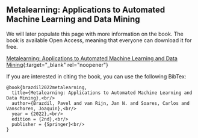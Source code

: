 ## Metalearning: Applications to Automated Machine Learning and Data Mining

We will later populate this page with more information on the book. The book is available Open Access, meaning that everyone can download it for free. 

[Metalearning: Applications to Automated Machine Learning and Data Mining](https://link.springer.com/book/10.1007/978-3-030-67024-5){:target="_blank" rel="noopener"}

If you are interested in citing the book, you can use the following BibTex:

```
@book{brazdil2022metalearning,
  title={Metalearning: Applications to Automated Machine Learning and Data Mining},<br/>
  author={Brazdil, Pavel and van Rijn, Jan N. and Soares, Carlos and Vanschoren, Joaquin},<br/>
  year = {2022},<br/>
  edition = {2nd},<br/>
  publisher = {Springer}<br/>
}
```
